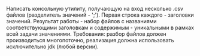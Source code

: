 Написать консольную утилиту, получающую на вход несколько .csv файлов (разделитель значений - ';').
Первая строка каждого - заголовки значений. 
Результат работы - набор файлов с названиями соответствующими заголовкам и содержимым - 
уникальными в рамках всей задачи значениями.
Требования: разбор файлов должен производиться многопоточно, 
реализация должна использовать исключительно jdk (любой версии).
